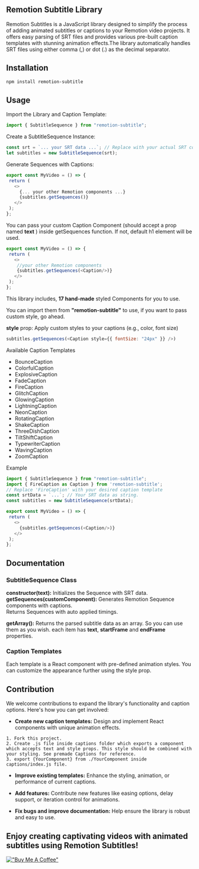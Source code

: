 ## Remotion Subtitle Library

  
Remotion Subtitles is a JavaScript library designed to simplify the process of adding animated subtitles or captions to your Remotion video projects. It offers easy parsing of SRT files and provides various pre-built caption templates with stunning animation effects.The library automatically handles SRT files using either comma (,) or dot (.) as the decimal separator.  

  

## Installation

```bash
npm install remotion-subtitle  
```

## Usage  

Import the Library and Caption Template:  

```javascript
import { SubtitleSequence } from "remotion-subtitle";  

```

Create a SubtitleSequence Instance:  

```javascript
const srt = `... your SRT data ...`; // Replace with your actual SRT content  
let subtitles = new SubtitleSequence(srt);  
```

Generate Sequences with Captions:  

```javascript
export const MyVideo = () => {  
 return (  
   <>  
     {... your other Remotion components ...}  
     {subtitles.getSequences()}  
   </>  
 );  
};  
```
You can pass your custom Caption Component (should accept a prop named **text** )  inside getSequences function. If not, default h1 element will be used.

```javascript
export const MyVideo = () => {  
 return (  
   <>  
    //your other Remotion components
	{subtitles.getSequences(<Caption/>)}  
   </>  
 );  
};  
```
This library includes, **17 hand-made** styled Components for you to use. 

You can import them from **"remotion-subtitle"** to use, if you want to pass custom style, go ahead.


**style** prop: Apply custom styles to your captions (e.g., color, font size)  
```javascript
subtitles.getSequences(<Caption style={{ fontSize: "24px" }} />)
```

Available Caption Templates  

* BounceCaption  
* ColorfulCaption  
* ExplosiveCaption  
* FadeCaption  
* FireCaption  
* GlitchCaption  
* GlowingCaption  
* LightningCaption  
* NeonCaption  
* RotatingCaption  
* ShakeCaption  
* ThreeDishCaption  
* TiltShiftCaption  
* TypewriterCaption  
* WavingCaption  
* ZoomCaption  

Example  

```javascript
import { SubtitleSequence } from "remotion-subtitle";  
import { FireCaption as Caption } from 'remotion-subtitle';
// Replace 'FireCaption' with your desired caption template  
const srtData = `...`; // Your SRT data as string.
const subtitles = new SubtitleSequence(srtData);

export const MyVideo = () => {  
 return (  
   <>  
     {subtitles.getSequences(<Caption/>)}  
   </>  
 );  
};  
```


## Documentation  

### SubtitleSequence Class

**constructor(text):** Initializes the Sequence with SRT data.  
**getSequences(customComponent):** Generates Remotion Sequence components with captions.  
Returns Sequences with auto applied timings.

**getArray():** Returns the parsed subtitle data as an array. So you can use them as you wish.
each item has **text**, **startFrame** and **endFrame** properties.
      

### Caption Templates

Each template is a React component with pre-defined animation styles. You can customize the appearance further using the style prop.  

## Contribution

We welcome contributions to expand the library's functionality and caption options. Here's how you can get involved:

-   **Create new caption templates:** Design and implement React components with unique animation effects. 

```
1. Fork this project.
2. Create .js file inside captions folder which exports a component  which accepts text and style props. This style should be combined with your styling. See premade Captions for reference.
3. export {YourComponent} from ./YourComponent inside captions/index.js file.
```

-   **Improve existing templates:** Enhance the styling, animation, or performance of current captions.

-   **Add features:** Contribute new features like easing options, delay support, or iteration control for animations.

-   **Fix bugs and improve documentation:** Help ensure the library is robust and easy to use.
   

## Enjoy creating captivating videos with animated subtitles using Remotion Subtitles!
[!["Buy Me A Coffee"](https://www.buymeacoffee.com/assets/img/custom_images/orange_img.png)](https://www.buymeacoffee.com/ahgsql)
